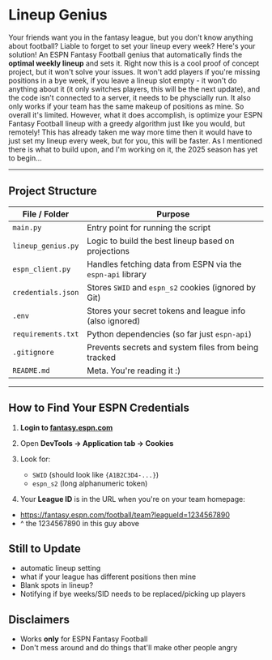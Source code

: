 # Lineup Genius

Your friends want you in the fantasy league, but you don't know anything about football? Liable to forget to set your lineup every week? Here's your solution! An ESPN Fantasy Football genius that automatically finds the **optimal weekly lineup** and sets it. Right now this is a cool proof of concept project, but it won't solve your issues. It won't add players if you're missing positions in a bye week, if you leave a lineup slot empty - it won't do anything about it (it only switches players, this will be the next update), and the code isn't connected to a server, it needs to be physcially run. It also only works if your team has the same makeup of positions as mine. So overall it's limited. However, what it does accomplish, is optimize your ESPN Fantasy Football lineup with a greedy algorithm just like you would, but remotely! This has already taken me way more time then it would have to just set my lineup every week, but for you, this will be faster. As I mentioned there is what to build upon, and I'm working on it, the 2025 season has yet to begin...

---

## Project Structure

| File / Folder         | Purpose |
|-----------------------|---------|
| `main.py`             | Entry point for running the script |
| `lineup_genius.py`    | Logic to build the best lineup based on projections |
| `espn_client.py`      | Handles fetching data from ESPN via the `espn-api` library |
| `credentials.json`    | Stores `SWID` and `espn_s2` cookies (ignored by Git) |
| `.env`                | Stores your secret tokens and league info (also ignored) |
| `requirements.txt`    | Python dependencies (so far just `espn-api`) |
| `.gitignore`          | Prevents secrets and system files from being tracked |
| `README.md`           | Meta. You're reading it :) |

---

## How to Find Your ESPN Credentials

1. **Login to [fantasy.espn.com](https://fantasy.espn.com)**
2. Open **DevTools → Application tab → Cookies**
3. Look for:
   - `SWID` (should look like `{A1B2C3D4-...}`)
   - `espn_s2` (long alphanumeric token)

4. Your **League ID** is in the URL when you're on your team homepage:
 - https://fantasy.espn.com/football/team?leagueId=1234567890
 - ^ the 1234567890 in this guy above


## Still to Update
- automatic lineup setting
- what if your league has different positions then mine
- Blank spots in lineup?
- Notifying if bye weeks/SID needs to be replaced/picking up players

## Disclaimers

- Works **only** for ESPN Fantasy Football 
- Don't mess around and do things that'll make other people angry
